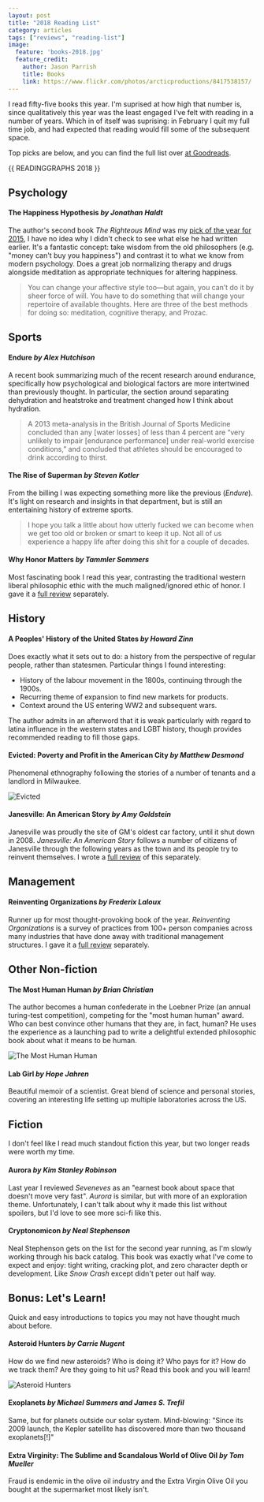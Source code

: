 ```yaml
---
layout: post
title: "2018 Reading List"
category: articles
tags: ["reviews", "reading-list"]
image:
  feature: 'books-2018.jpg'
  feature_credit:
    author: Jason Parrish
    title: Books
    link: https://www.flickr.com/photos/arcticproductions/8417538157/
---
```


I read fifty-five books this year. I'm suprised at how high that number is,
since qualitatively this year was the least engaged I've felt with reading in a
number of years. Which in of itself was suprising: in February I quit my full
time job, and had expected that reading would fill some of the subsequent
space.

Top picks are below, and you can find the full list over [at
Goodreads](https://www.goodreads.com/review/list/2875383-xavier-shay?shelf=read&sort=date_read).

{{ READINGGRAPHS 2018 }}

## Psychology

#### The Happiness Hypothesis _by Jonathan Haldt_

The author's second book _The Righteous Mind_ was my [pick of the year for
2015](/articles/2015-reading-list.html), I have no idea why I
didn't check to see what else he had written earlier. It's a fantastic concept:
take wisdom from the old philosophers (e.g. "money can't buy you happiness")
and contrast it to what we know from modern psychology. Does a great job
normalizing therapy and drugs alongside meditation as appropriate techniques
for altering happiness.

> You can change your affective style too—but again, you can’t do it by sheer
> force of will. You have to do something that will change your repertoire of
> available thoughts. Here are three of the best methods for doing so:
> meditation, cognitive therapy, and Prozac.

## Sports

#### Endure _by Alex Hutchison_

A recent book summarizing much of the recent research around endurance,
specifically how psychological and biological factors are more intertwined than
previously thought. In particular, the section around separating dehydration
and heatstroke and treatment changed how I think about hydration.

> A 2013 meta-analysis in the British Journal of Sports Medicine concluded than
> any [water losses] of less than 4 percent are “very unlikely to impair
> [endurance performance] under real-world exercise conditions,” and concluded
> that athletes should be encouraged to drink according to thirst.

#### The Rise of Superman _by Steven Kotler_

From the billing I was expecting something more like the previous (_Endure_).
It's light on research and insights in that department, but is still an
entertaining history of extreme sports.

> I hope you talk a little about how utterly fucked we can become when we get
> too old or broken or smart to keep it up. Not all of us experience a happy
> life after doing this shit for a couple of decades.

#### Why Honor Matters _by Tammler Sommers_

Most fascinating book I read this year, contrasting the traditional western
liberal philosophic ethic with the much maligned/ignored ethic of honor. I gave
it a [full review](/articles/why-honor-matters-review.html)
separately.


## History

#### A Peoples' History of the United States _by Howard Zinn_

Does exactly what it sets out to do: a history from the perspective of regular
people, rather than statesmen. Particular things I found interesting:

* History of the labour movement in the 1800s, continuing through the 1900s.
* Recurring theme of expansion to find new markets for products.
* Context around the US entering WW2 and subsequent wars.

The author admits in an afterword that it is weak particularly with regard to
latina influence in the western states and LGBT history, though provides
recommended reading to fill those gaps.

#### Evicted: Poverty and Profit in the American City _by Matthew Desmond_

Phenomenal ethnography following the stories of a number of tenants and a
landlord in Milwaukee.

![Evicted](/images/evicted.jpg)

#### Janesville: An American Story _by Amy Goldstein_

Janesville was proudly the site of GM's oldest car factory, until it shut down
in 2008. _Janesville: An American Story_ follows a number of citizens of
Janesville through the following years as the town and its people try to
reinvent themselves. I wrote a [full review](/articles/janesville-review.html) of this separately.

## Management

#### Reinventing Organizations _by Frederix Laloux_

Runner up for most thought-provoking book of the year. _Reinventing
Organizations_ is a survey of practices from 100+ person companies across many
industries that have done away with traditional management structures. I gave
it a [full
review](/articles/reinventing-organizations-review.html)
separately.


## Other Non-fiction

#### The Most Human Human _by Brian Christian_

The author becomes a human confederate in the Loebner Prize (an annual turing-test
competition), competing for the "most human human" award. Who can best convince
other humans that they are, in fact, human? He uses the experience as a
launching pad to write a delightful extended philosophic book about what it
means to be human.

![The Most Human Human](/images/the-most-human-human.jpg)

#### Lab Girl _by Hope Jahren_

Beautiful memoir of a scientist. Great blend of science and personal stories,
covering an interesting life setting up multiple laboratories across the US.

## Fiction

I don't feel like I read much standout fiction this year, but two longer reads
were worth my time.

#### Aurora _by Kim Stanley Robinson_

Last year I reviewed _Seveneves_ as an "earnest book about space that doesn't
move very fast". _Aurora_ is similar, but with more of an exploration theme.
Unfortunately, I can't talk about why it made this list without spoilers, but
I'd love to see more sci-fi like this.

#### Cryptonomicon _by Neal Stephenson_

Neal Stephenson gets on the list for the second year running, as I'm slowly
working through his back catalog. This book was exactly what I've come to
expect and enjoy: tight writing, cracking plot, and zero character depth or
development. Like _Snow Crash_ except didn't peter out half way.

## Bonus: Let's Learn!

Quick and easy introductions to topics you may not have thought much about
before.

#### Asteroid Hunters _by Carrie Nugent_

How do we find new asteroids? Who is doing it? Who pays for it? How do we track
them? Are they going to hit us? Read this book and you will learn!

![Asteroid Hunters](/images/asteroid-hunters.jpg)

#### Exoplanets _by Michael Summers and James S. Trefil_

Same, but for planets outside our solar system. Mind-blowing: "Since its 2009 launch, the Kepler satellite has discovered more than two thousand exoplanets[!]"

#### Extra Virginity: The Sublime and Scandalous World of Olive Oil _by Tom Mueller_

Fraud is endemic in the olive oil industry and the Extra Virgin Olive Oil you
bought at the supermarket most likely isn't.

